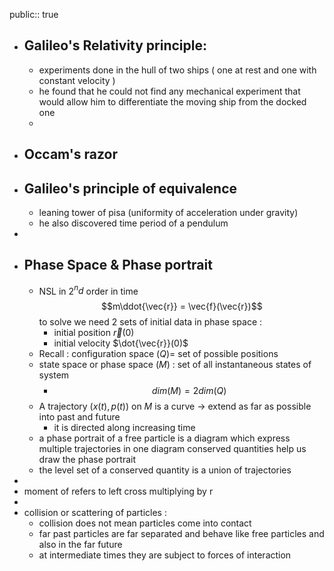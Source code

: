 public:: true

- ## Galileo's Relativity principle:
	- experiments done in the hull of two ships ( one at rest and one with constant velocity )
	- he found that he could not find any mechanical experiment that would allow him to differentiate the moving ship from the docked one
	-
- ## Occam's razor
- ## Galileo's principle of equivalence
	- leaning tower of pisa (uniformity of acceleration under gravity)
	- he also discovered time period of a pendulum
-
- ## Phase Space & Phase portrait
	- NSL in 2$^nd$ order in time 
	  $$m\ddot{\vec{r}} = \vec{f}(\vec{r})$$
	  to solve we need 2 sets of initial data in phase space  :
		- initial position $\vec{r}(0)$
		- initial velocity $\dot{\vec{r}}(0)$
	- Recall : configuration space ($Q$)= set of possible positions
	- state space or phase space ($M$) : set of all instantaneous states of system
		- $$dim(M) = 2dim(Q)$$
	- A trajectory $(x(t),p(t))$ on $M$ is a curve $\rightarrow$ extend as far as possible into past and future
		- it is directed along increasing time
	- a phase portrait of a free particle is a diagram which express multiple trajectories in one diagram
	  conserved quantities help us draw the phase portrait
	- the level set of a conserved quantity is a union of trajectories
-
- moment of refers to left cross multiplying by r
-
- collision or scattering of particles :
	- collision does not mean particles come into contact
	- far past particles are far separated and behave like free particles and also in the far future
	- at intermediate times they are subject to forces of interaction